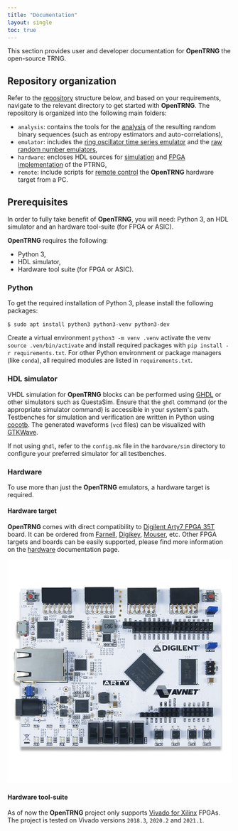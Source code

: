 ```yaml
---
title: "Documentation"
layout: single
toc: true
---
```


This section provides user and developer documentation for **OpenTRNG** the open-source TRNG.

## Repository organization

Refer to the [repository](https://github.com/opentrng/ptrng) structure below, and based on your requirements, navigate to the relevant directory to get started with **OpenTRNG**. The repository is organized into the following main folders:

* `analysis`: contains the tools for the [analysis](analysis#analyze-and-evaluate-outputs) of the resulting random binary sequences (such as entropy estimators and auto-correlations),
* `emulator`: includes the [ring oscillator time series emulator](emulator#emulate-noisy-ring-oscillators) and the [raw random number emulators](emulator#emulate-raw-random-numbers),
* `hardware`: encloses HDL sources for [simulation](hardware#simulate-hdl-sources) and [FPGA implementation](hardware#compile-for-fpga) of the PTRNG,
* `remote`: include scripts for [remote control](remote) the **OpenTRNG** hardware target from a PC.

## Prerequisites

In order to fully take benefit of **OpenTRNG**, you will need: Python 3, an HDL simulator and an hardware tool-suite (for FPGA or ASIC).

**OpenTRNG** requires the following:
- Python 3,
- HDL simulator,
- Hardware tool suite (for FPGA or ASIC).

### Python

To get the required installation of Python 3, please install the following packages:

```
$ sudo apt install python3 python3-venv python3-dev
```

Create a virtual environment `python3 -m venv .venv` activate the venv `source .ven/bin/activate` and install required packages with `pip install -r requirements.txt`. For other Python environment or package managers (like `conda`), all required modules are listed in `requirements.txt`.

### HDL simulator

VHDL simulation for **OpenTRNG** blocks can be performed using [GHDL](https://github.com/ghdl/ghdl) or other simulators such as QuestaSim. Ensure that the `ghdl` command (or the appropriate simulator command) is accessible in your system's path. Testbenches for simulation and verification are written in Python using [cocotb](https://www.cocotb.org). The generated waveforms (`vcd` files) can be visualized with [GTKWave](https://sourceforge.net/projects/gtkwave).

If not using `ghdl`, refer to the `config.mk` file in the `hardware/sim` directory to configure your preferred simulator for all testbenches.

### Hardware

To use more than just the **OpenTRNG** emulators, a hardware target is required.

#### Hardware target

**OpenTRNG** comes with direct compatibility to [Digilent Arty7 FPGA 35T](https://digilent.com/reference/programmable-logic/arty-a7/start) board. It can be ordered from [Farnell](https://farnell.com), [Digikey](https://www.digikey.com), [Mouser](https://www.mouser.fr), etc. Other FPGA targets and boards can be easily supported, please find more information on the [hardware](hardware#fpga-targets) documentation page.

![image-center](/assets/images/arty7.png)

#### Hardware tool-suite

As of now the **OpenTRNG** project only supports [Vivado for Xilinx](https://www.xilinx.com) FPGAs. The project is tested on Vivado versions `2018.3`, `2020.2` and `2021.1`.
